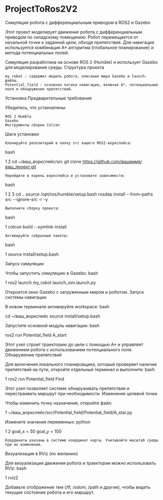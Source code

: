 # ProjectToRos2V2
Симуляция робота с дифференциальным приводом в ROS2 и Gazebo 

Этот проект моделирует движение робота с дифференциальным приводом по складскому помещению. Робот перемещается от начальной точки к заданной цели, обходя препятствия. Для навигации используется комбинация A* алгоритма (глобальное планирование) и метода потенциальных полей. 

Симуляция разработана на основе ROS 2 (Humble) и использует Gazebo для моделирования среды. 
Структура проекта 

    my_robot : содержит модель робота, описание мира Gazebo и launch-файлы.
    Potential_field : основная логика навигации, включая A*, потенциальные поля и обнаружение препятствий.
     

Установка 
Предварительные требования 

Убедитесь, что установлены: 

    ROS 2 Humble
    Gazebo
    Инструменты сборки Colcon
     

Шаги установки 

    Клонируйте репозиторий в папку src вашего ROS2-воркспейса:
     

bash
 
 
1
2
cd ~/ваш_воркспейс/src
git clone https://github.com/вашеимя/ваш_проект.git 
 
 
 

    Перейдите в корень воркспейса и установите зависимости:
     

bash
 
 
1
2
3
cd ..
source /opt/ros/humble/setup.bash
rosdep install --from-paths src --ignore-src -r -y
 
 
 

    Выполните сборку проекта:
     

bash
 
 
1
colcon build --symlink-install
 
 
 

    Активируйте собранные пакеты:
     

bash
 
 
1
source install/setup.bash
 
 
 
Запуск симуляции 

Чтобы запустить симуляцию в Gazebo: 
bash
 
 
1
ros2 launch my_robot launch_sim.launch.py
 
 
 

Откроется окно Gazebo с загруженным миром и роботом. 
Запуск системы навигации 

В новом терминале активируйте workspace: 
bash
 
cd ~/ваш_воркспейс
source install/setup.bash
 
 
 

Запустите основной модуль навигации: 
bash
 
 

ros2 run Potential_field A_start
 
 
 

Этот узел строит траекторию до цели с помощью A* и управляет движением робота с использованием потенциального поля. 
Обнаружение препятствий 

Для включения локального планировщика, который проверяет наличие препятствий на пути, откройте отдельный терминал и выполните: 
bash
 
 
1
ros2 run Potential_field Find
 
 
 

Этот узел позволяет системе обнаруживать препятствия и перестраивать маршрут при необходимости. 
Изменение целевой точки 

Чтобы изменить точку назначения, откройте файл: 
 
 
1
~/ваш_воркспейс/src/Potential_field/Potential_field/A_star.py
 
 
 

Измените значения переменных: 
python
 
 
1
2
goal_x = 50
goal_y = 100
 
 
 

    Координаты указаны в системе координат карты. Учитывайте масштаб среды при их изменении. 
     

Визуализация в RViz (по желанию) 

Для визуализации движения робота и траектории можно использовать RViz: 
bash
 
 
1
rviz2
 
 
 

Добавьте отображение тем (/tf, /odom, /path и другие), чтобы видеть текущее состояние робота и его маршрут. 

